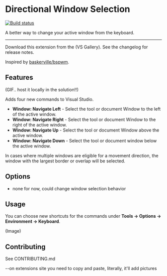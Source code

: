 # Directional Window Selection

[![Build status](https://ci.appveyor.com/api/projects/status/auuht1u7eyasg65u?svg=true)](https://ci.appveyor.com/project/bryce-s/directionalwindownavigation)

A better way to change your active window from the keyboard.

--------------------


Download this extension from the (VS Gallery). See the changelog for release notes.

Inspired by [baskerville/bspwm](https://github.com/baskerville/bspwm).

## Features

(GIF.. host it locally in the solution!!)

Adds four new commands to Visual Studio.

- **Window: Navigate Left** - Select the tool or document Window to the left of the active window.
- **Window: Navigate Right** - Select the tool or document Window to the right of the active window.
- **Window: Navigate Up** - Select the tool or document Window above the active window.
- **Window: Navigate Down** - Select the tool or document window below the active window.

In cases where multiple windows are eligible for a movement direction, the window with the largest border or overlap will be selected.


## Options

- none for now, could change window selection behavior 


## Usage 

You can choose new shortcuts for the commands under **Tools -> Options -> Environment -> Keyboard**.

(Image)


## Contributing

See CONTRIBUTING.md


--on extensions site you need to copy and paste, literally, it'll add pictures
